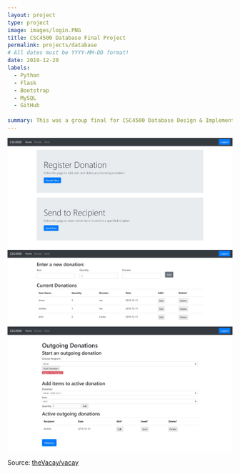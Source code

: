 ```yaml
---
layout: project
type: project
image: images/login.PNG
title: CSC4500 Database Final Project
permalink: projects/database
# All dates must be YYYY-MM-DD format!
date: 2019-12-20
labels:
  - Python
  - Flask
  - Bootstrap
  - MySQL
  - GitHub

summary: This was a group final for CSC4500 Database Design & Implement.
---
```


<img class="ui image" src="https://github.com/GalvanCarlos/GalvanCarlos.github.io/blob/master/images/mainPage.JPG?raw=true">
<img class="ui image" src="https://github.com/GalvanCarlos/GalvanCarlos.github.io/blob/master/images/donation.JPG?raw=true">
<img class="ui image" src="https://github.com/GalvanCarlos/GalvanCarlos.github.io/blob/master/images/sendDonation.JPG?raw=true">



Source: <a href="https://github.com/theVacay/vacay"><i class="large github icon"></i>theVacay/vacay</a>
